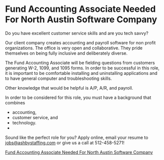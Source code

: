 # Fund Accounting Associate Needed For North Austin Software Company

Do you have excellent customer service skills and are you tech savvy?

Our client company creates accounting and payroll software for non profit organizations.
The office is very open and collaborative.
They pride themselves on being fully inclusive and deliberately diverse.

The Fund Accounting Associate will be fielding questions from customers generating W-2, 1099, and 1095 forms.
In order to be successful in this role, it is important to be comfortable installing and uninstalling applications and to have general computer and troubleshooting skills.

Other knowledge that would be helpful is A/P, A/R, and payroll.

In order to be considered for this role, you must have a background that combines
  * accounting,
  * customer service, and
  * technology.
  *
Sound like the perfect role for you?
Apply online, email your resume to jobs@ashbystaffing.com or give us a call at 512-458-5271!

[Fund Accounting Associate Needed For North Austin Software Company](http://alistjobs.haleymarketing.com/Fund-Accounting-Associate-Needed-for-North-Austin-Software-Company-Jobs-in-Austin-TX/3574982)
